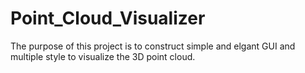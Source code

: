 # Point_Cloud_Visualizer
The purpose of this project is to construct simple and elgant GUI and multiple style to visualize the 3D point cloud.
